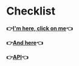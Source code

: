 # **Checklist** 

**:point_right:[I'm here, click on me](https://github.com/ViacheslavQApro/Checklists/blob/master/PDF/checklist_example.pdf):point_left:**

**:point_right:[And here](https://github.com/ViacheslavQApro/Checklists/blob/master/PDF/ChecklistAli.pdf):point_left:**

**:point_right:[API](https://github.com/ViacheslavQApro/Checklist_API):point_left:**